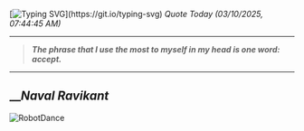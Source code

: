 [![Typing SVG](https://readme-typing-svg.herokuapp.com?font=Press+Start+2P&color=C2F784&size=35&width=900&height=100&lines=Hello+World%2C+I'm+Hung+!)](https://git.io/typing-svg) 
_Quote Today (03/10/2025, 07:44:45 AM)_
___
>**_The phrase that I use the most to myself in my head is one word: accept._**
___

## __**_Naval Ravikant_**

![RobotDance](src/assets/images/robot-dancing-dribble.gif?style=center)
